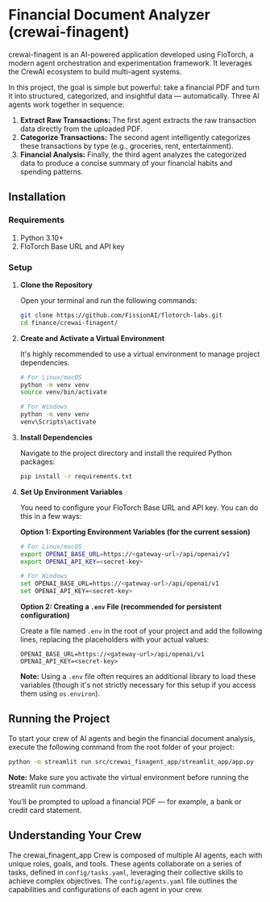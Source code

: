 # Financial Document Analyzer (crewai-finagent)

crewai-finagent is an AI-powered application developed using FloTorch, a modern agent orchestration and experimentation framework. It leverages the CrewAI ecosystem to build multi-agent systems.

In this project, the goal is simple but powerful: take a financial PDF and turn it into structured, categorized, and insightful data — automatically. Three AI agents work together in sequence:

1.  **Extract Raw Transactions:** The first agent extracts the raw transaction data directly from the uploaded PDF.
2.  **Categorize Transactions:** The second agent intelligently categorizes these transactions by type (e.g., groceries, rent, entertainment).
3.  **Financial Analysis:** Finally, the third agent analyzes the categorized data to produce a concise summary of your financial habits and spending patterns.

## Installation

### Requirements

1.  Python 3.10+
2.  FloTorch Base URL and API key

### Setup

1.  **Clone the Repository**

    Open your terminal and run the following commands:

    ```bash
    git clone https://github.com/FissionAI/flotorch-labs.git
    cd finance/crewai-finagent/
    ```

2.  **Create and Activate a Virtual Environment**

    It's highly recommended to use a virtual environment to manage project dependencies.

    ```bash
    # For Linux/macOS
    python -m venv venv
    source venv/bin/activate

    # For Windows
    python -m venv venv
    venv\Scripts\activate
    ```

3.  **Install Dependencies**

    Navigate to the project directory and install the required Python packages:

    ```bash
    pip install -r requirements.txt
    ```

4.  **Set Up Environment Variables**

    You need to configure your FloTorch Base URL and API key. You can do this in a few ways:

    **Option 1: Exporting Environment Variables (for the current session)**

    ```bash
    # For Linux/macOS
    export OPENAI_BASE_URL=https://<gateway-url>/api/openai/v1
    export OPENAI_API_KEY=<secret-key>

    # For Windows
    set OPENAI_BASE_URL=https://<gateway-url>/api/openai/v1
    set OPENAI_API_KEY=<secret-key>
    ```

    **Option 2: Creating a `.env` File (recommended for persistent configuration)**

    Create a file named `.env` in the root of your project and add the following lines, replacing the placeholders with your actual values:

    ```
    OPENAI_BASE_URL=https://<gateway-url>/api/openai/v1
    OPENAI_API_KEY=<secret-key>
    ```

    **Note:** Using a `.env` file often requires an additional library to load these variables (though it's not strictly necessary for this setup if you access them using `os.environ`).


## Running the Project

To start your crew of AI agents and begin the financial document analysis, execute the following command from the root folder of your project:

```bash
python -m streamlit run src/crewai_finagent_app/streamlit_app/app.py
```
**Note:** Make sure you activate the virtual environment before running the streamlit run command.

You’ll be prompted to upload a financial PDF — for example, a bank or credit card statement.

## Understanding Your Crew

The crewai_finagent_app Crew is composed of multiple AI agents, each with unique roles, goals, and tools. These agents collaborate on a series of tasks, defined in `config/tasks.yaml`, leveraging their collective skills to achieve complex objectives. The `config/agents.yaml` file outlines the capabilities and configurations of each agent in your crew.

